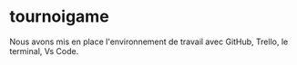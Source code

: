 # tournoigame

Nous avons mis en place l'environnement de travail avec GitHub, Trello, le terminal, Vs Code. 

